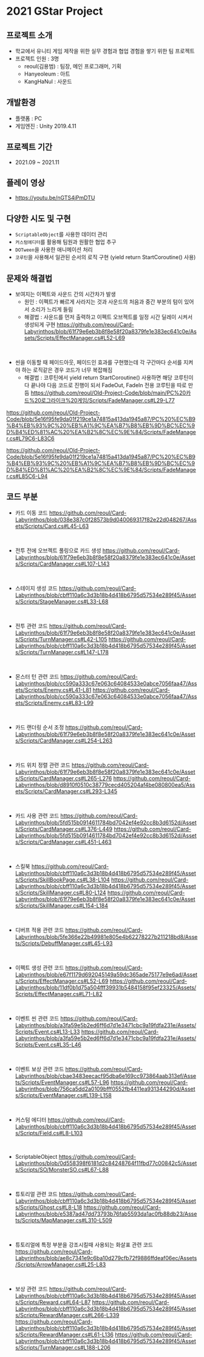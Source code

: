 # 2021 GStar Project

## 프로젝트 소개

- 학교에서 유니티 게임 제작을 위한 실무 경험과 협업 경험을 쌓기 위한 팀 프로젝트
- 프로젝트 인원 : 3명
  - reoul(김용범) : 팀장, 메인 프로그래머, 기획
  - Hanyeoleum : 아트
  - KangHaNul : 사운드

## 개발환경

- 플랫폼 : PC
- 게임엔진 : Unity 2019.4.11

## 프로젝트 기간

- 2021.09 ~ 2021.11

## 플레이 영상

- https://youtu.be/nGTS4jPmDTU

## 다양한 시도 및 구현

- `ScriptableObject`를 사용한 데이터 관리
- `커스텀에디터`를 활용해 팀원과 원활한 협업 추구
- `DOTween`을 사용한 애니메이션 처리
- `코루틴`을 사용해서 일관된 순서의 로직 구현 (yield return StartCoroutine() 사용)

## 문제와 해결법

- 보여지는 이펙트와 사운드 간의 시간차가 발생
  - 원인 : 이펙트가 빠르게 사라지는 것과 사운드의 처음과 중간 부분의 텀이 있어서 소리가 느리게 들림
  - 해결법 : 사운드를 먼저 출력하고 이펙트 오브젝트를 일정 시간 딜레이 시켜서 생성되게 구현
https://github.com/reoul/Card-Labyrinthos/blob/61f79e6eb3b8f8e58f20a8379fe1e383ec641c0e/Assets/Scripts/EffectManager.cs#L52-L69

<br>

- 씬을 이동할 때 페이드아웃, 페이드인 효과를 구현했는데 각 구간마다 순서를 지켜야 하는 로직같은 경우 코드가 너무 복잡해짐
  - 해결법 : 코루틴에서 yield return StartCoroutine() 사용하면 해당 코루틴이 다 끝나야 다음 코드로 진행이 되서 FadeOut, FadeIn 전용 코루틴을 따로 만듬
https://github.com/reoul/Old-Project-Code/blob/main/PC%20카드%20로그라이크%20게임/Scripts/FadeManager.cs#L29-L77

https://github.com/reoul/Old-Project-Code/blob/5e16f95fe9da01f219ce1a74815a413da1945a87/PC%20%EC%B9%B4%EB%93%9C%20%EB%A1%9C%EA%B7%B8%EB%9D%BC%EC%9D%B4%ED%81%AC%20%EA%B2%8C%EC%9E%84/Scripts/FadeManager.cs#L79C6-L83C6

https://github.com/reoul/Old-Project-Code/blob/5e16f95fe9da01f219ce1a74815a413da1945a87/PC%20%EC%B9%B4%EB%93%9C%20%EB%A1%9C%EA%B7%B8%EB%9D%BC%EC%9D%B4%ED%81%AC%20%EA%B2%8C%EC%9E%84/Scripts/FadeManager.cs#L85C6-L94

## 코드 부분

- 카드 이동 코드
https://github.com/reoul/Card-Labyrinthos/blob/038e387c0f28573b9d040069317f82e22d048267/Assets/Scripts/Card.cs#L45-L63

<br>

- 전투 전에 오브젝트 풀링으로 카드 생성
https://github.com/reoul/Card-Labyrinthos/blob/61f79e6eb3b8f8e58f20a8379fe1e383ec641c0e/Assets/Scripts/CardManager.cs#L107-L143

<br>

- 스테이지 생성 코드
https://github.com/reoul/Card-Labyrinthos/blob/cbff110a6c3d3b18b4d418b6795d57534e289f45/Assets/Scripts/StageManager.cs#L33-L68

<br>

- 전투 관련 코드
https://github.com/reoul/Card-Labyrinthos/blob/61f79e6eb3b8f8e58f20a8379fe1e383ec641c0e/Assets/Scripts/TurnManager.cs#L42-L105
https://github.com/reoul/Card-Labyrinthos/blob/cbff110a6c3d3b18b4d418b6795d57534e289f45/Assets/Scripts/TurnManager.cs#L147-L178

<br>

- 몬스터 턴 관련 코드
https://github.com/reoul/Card-Labyrinthos/blob/cc590a333c67e063c64084533e0abce7056faa47/Assets/Scripts/Enemy.cs#L41-L81
https://github.com/reoul/Card-Labyrinthos/blob/cc590a333c67e063c64084533e0abce7056faa47/Assets/Scripts/Enemy.cs#L83-L99

<br>

- 카드 랜더링 순서 조정
https://github.com/reoul/Card-Labyrinthos/blob/61f79e6eb3b8f8e58f20a8379fe1e383ec641c0e/Assets/Scripts/CardManager.cs#L254-L263

<br>

- 카드 위치 정렬 관련 코드
https://github.com/reoul/Card-Labyrinthos/blob/61f79e6eb3b8f8e58f20a8379fe1e383ec641c0e/Assets/Scripts/CardManager.cs#L265-L276
https://github.com/reoul/Card-Labyrinthos/blob/d8910f0510c38779cecd405204af4be080800ea5/Assets/Scripts/CardManager.cs#L293-L345

<br>

- 카드 사용 관련 코드
https://github.com/reoul/Card-Labyrinthos/blob/5fd515b0914611784bd7042ef4e92cc8b3d6152d/Assets/Scripts/CardManager.cs#L376-L449
https://github.com/reoul/Card-Labyrinthos/blob/5fd515b0914611784bd7042ef4e92cc8b3d6152d/Assets/Scripts/CardManager.cs#L451-L463

<br>

- 스킬북
https://github.com/reoul/Card-Labyrinthos/blob/cbff110a6c3d3b18b4d418b6795d57534e289f45/Assets/Scripts/SkillBookPage.cs#L38-L104
https://github.com/reoul/Card-Labyrinthos/blob/cbff110a6c3d3b18b4d418b6795d57534e289f45/Assets/Scripts/SkillManager.cs#L80-L124
https://github.com/reoul/Card-Labyrinthos/blob/61f79e6eb3b8f8e58f20a8379fe1e383ec641c0e/Assets/Scripts/SkillManager.cs#L154-L184

<br>

- 디버프 적용 관련 코드
https://github.com/reoul/Card-Labyrinthos/blob/5fe366e22b49981e805e4b62278227b211218bd8/Assets/Scripts/DebuffManager.cs#L45-L93

<br>

- 이펙트 생성 관련 코드
https://github.com/reoul/Card-Labyrinthos/blob/e67f1179d692045149a59dc365ade75177e9e6ad/Assets/Scripts/EffectManager.cs#L52-L69
https://github.com/reoul/Card-Labyrinthos/blob/11df0b1d75a504fff39931b5484158f95ef23325/Assets/Scripts/EffectManager.cs#L71-L82

<br>

- 이벤트 씬 관련 코드
https://github.com/reoul/Card-Labyrinthos/blob/a3fa59e5b2ed6ff6d7d1e3471cbc9a19fdfa231e/Assets/Scripts/Event.cs#L13-L33
https://github.com/reoul/Card-Labyrinthos/blob/a3fa59e5b2ed6ff6d7d1e3471cbc9a19fdfa231e/Assets/Scripts/Event.cs#L35-L46

<br>

- 이벤트 보상 관련 코드
https://github.com/reoul/Card-Labyrinthos/blob/cbae3483eecacf95dba6e169cc973864aab313ef/Assets/Scripts/EventManager.cs#L57-L96
https://github.com/reoul/Card-Labyrinthos/blob/756ca5dd2a0109bfff0552fb4411ea931344290d/Assets/Scripts/EventManager.cs#L139-L158

<br>

- 커스텀 에디터
https://github.com/reoul/Card-Labyrinthos/blob/cbff110a6c3d3b18b4d418b6795d57534e289f45/Assets/Scripts/Field.cs#L8-L103

<br>

- ScriptableObject
https://github.com/reoul/Card-Labyrinthos/blob/0d558398f6181d2c84248764f11fbd77c00842c5/Assets/Scripts/SO/MonsterSO.cs#L67-L88

<br>

- 튜토리얼 관련 코드
https://github.com/reoul/Card-Labyrinthos/blob/cbff110a6c3d3b18b4d418b6795d57534e289f45/Assets/Scripts/Ghost.cs#L8-L18
https://github.com/reoul/Card-Labyrinthos/blob/e5387ad47dd73793b76fab5593da1ac0fb88db23/Assets/Scripts/MapManager.cs#L310-L509

<br>

- 튜토리얼에 특정 부분을 강조시킬때 사용되는 화살표 관련 코드
https://github.com/reoul/Card-Labyrinthos/blob/ae8c7341e9c6ba10d279cfb72f9886ffdeaf06ec/Assets/Scripts/ArrowManager.cs#L25-L83

<br>

- 보상 관련 코드
https://github.com/reoul/Card-Labyrinthos/blob/cbff110a6c3d3b18b4d418b6795d57534e289f45/Assets/Scripts/Reward.cs#L64-L87
https://github.com/reoul/Card-Labyrinthos/blob/cbff110a6c3d3b18b4d418b6795d57534e289f45/Assets/Scripts/RewardManager.cs#L266-L339
https://github.com/reoul/Card-Labyrinthos/blob/cbff110a6c3d3b18b4d418b6795d57534e289f45/Assets/Scripts/RewardManager.cs#L61-L136
https://github.com/reoul/Card-Labyrinthos/blob/cbff110a6c3d3b18b4d418b6795d57534e289f45/Assets/Scripts/TurnManager.cs#L188-L206


